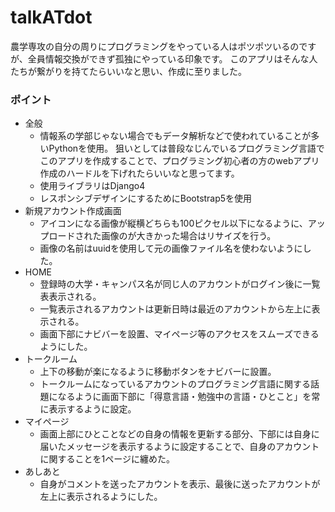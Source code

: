 # talkATdot
農学専攻の自分の周りにプログラミングをやっている人はポツポツいるのですが、全員情報交換ができず孤独にやっている印象です。
このアプリはそんな人たちが繋がりを持てたらいいなと思い、作成に至りました。

### ポイント
- 全般
  - 情報系の学部じゃない場合でもデータ解析などで使われていることが多いPythonを使用。
  狙いとしては普段なじんでいるプログラミング言語でこのアプリを作成することで、プログラミング初心者の方のwebアプリ作成のハードルを下げれたらいいなと思ってます。
  - 使用ライブラリはDjango4
  - レスポンシブデザインにするためにBootstrap5を使用
- 新規アカウント作成画面
  - アイコンになる画像が縦横どちらも100ピクセル以下になるように、アップロードされた画像のが大きかった場合はリサイズを行う。
  - 画像の名前はuuidを使用して元の画像ファイル名を使わないようにした。
- HOME
  - 登録時の大学・キャンパス名が同じ人のアカウントがログイン後に一覧表表示される。
  - 一覧表示されるアカウントは更新日時は最近のアカウントから左上に表示される。
  - 画面下部にナビバーを設置、マイページ等のアクセスをスムーズできるようにした。
- トークルーム
  - 上下の移動が楽になるように移動ボタンをナビバーに設置。
  - トークルームになっているアカウントのプログラミング言語に関する話題になるように画面下部に「得意言語・勉強中の言語・ひとこと」を常に表示するように設定。
- マイページ
  - 画面上部にひとことなどの自身の情報を更新する部分、下部には自身に届いたメッセージを表示するように設定することで、自身のアカウントに関することを1ページに纏めた。
- あしあと
  - 自身がコメントを送ったアカウントを表示、最後に送ったアカウントが左上に表示されるようにした。
